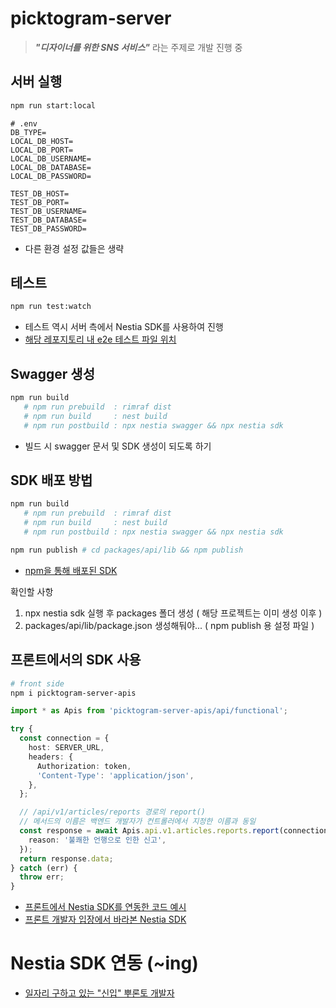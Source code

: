 # picktogram-server

> **_"디자이너를 위한 SNS 서비스"_** 라는 주제로 개발 진행 중

## 서버 실행

```bash
npm run start:local
```

```text
# .env
DB_TYPE=
LOCAL_DB_HOST=
LOCAL_DB_PORT=
LOCAL_DB_USERNAME=
LOCAL_DB_DATABASE=
LOCAL_DB_PASSWORD=

TEST_DB_HOST=
TEST_DB_PORT=
TEST_DB_USERNAME=
TEST_DB_DATABASE=
TEST_DB_PASSWORD=
```

- 다른 환경 설정 값들은 생략

## 테스트

```bash
npm run test:watch
```

- 테스트 역시 서버 측에서 Nestia SDK를 사용하여 진행
- [해당 레포지토리 내 e2e 테스트 파일 위치](https://github.com/picktogram/server/blob/main/src/test/e2e/users.spec.ts)

## Swagger 생성

```bash
npm run build
   # npm run prebuild  : rimraf dist
   # npm run build     : nest build
   # npm run postbuild : npx nestia swagger && npx nestia sdk
```

- 빌드 시 swagger 문서 및 SDK 생성이 되도록 하기

## SDK 배포 방법

```bash
npm run build
   # npm run prebuild  : rimraf dist
   # npm run build     : nest build
   # npm run postbuild : npx nestia swagger && npx nestia sdk

npm run publish # cd packages/api/lib && npm publish
```

- [npm을 통해 배포된 SDK](https://www.npmjs.com/package/picktogram-server-apis)

확인할 사항

1. npx nestia sdk 실행 후 packages 폴더 생성 ( 해당 프로젝트는 이미 생성 이후 )
2. packages/api/lib/package.json 생성해둬야... ( npm publish 용 설정 파일 )

## 프론트에서의 SDK 사용

```bash
# front side
npm i picktogram-server-apis
```

```typescript
import * as Apis from 'picktogram-server-apis/api/functional';

try {
  const connection = {
    host: SERVER_URL,
    headers: {
      Authorization: token,
      'Content-Type': 'application/json',
    },
  };

  // /api/v1/articles/reports 경로의 report()
  // 메서드의 이름은 백엔드 개발자가 컨트롤러에서 지정한 이름과 동일
  const response = await Apis.api.v1.articles.reports.report(connection, articleId, {
    reason: '불쾌한 언행으로 인한 신고',
  });
  return response.data;
} catch (err) {
  throw err;
}
```

- [프론트에서 Nestia SDK를 연동한 코드 예시](https://github.com/picktogram/front/blob/feature/user/picktogram/src/components/main/components/card/cardModal.tsx#L20)
- [프론트 개발자 입장에서 바라본 Nestia SDK](https://sunrise-push-ffa.notion.site/Picktogram-3437f9ef750b43e78ca09c3aae0df46d)

# Nestia SDK 연동 (~ing)

- [일자리 구하고 있는 "신입" 뿌론토 개발자](https://sunrise-push-ffa.notion.site/BK-f28d897b19c44e0e992c6f6ff6161fc5)

